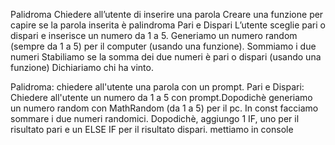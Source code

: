 Palidroma
Chiedere all’utente di inserire una parola
Creare una funzione per capire se la parola inserita è palindroma
Pari e Dispari
L’utente sceglie pari o dispari e inserisce un numero da 1 a 5.
Generiamo un numero random (sempre da 1 a 5) per il computer (usando una funzione).
Sommiamo i due numeri Stabiliamo se la somma dei due numeri è pari o dispari (usando una funzione)
Dichiariamo chi ha vinto.

Palidroma: chiedere all'utente una parola con un prompt. 
Pari e Dispari: Chiedere all'utente un numero da 1 a 5 con prompt.Dopodichè generiamo un numero random
con MathRandom (da 1 a 5) per il pc.
In const facciamo sommare i due numeri randomici.
Dopodichè, aggiungo 1 IF, uno per il risultato pari e un ELSE IF per il risultato dispari.
mettiamo in console